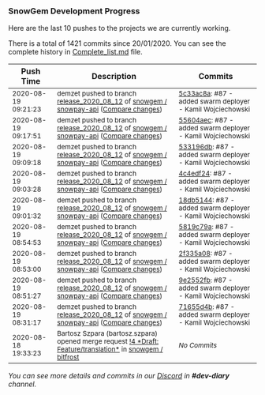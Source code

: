 
### SnowGem Development Progress

Here are the last 10 pushes to the projects we are currently working.

There is a total of 1421 commits since 20/01/2020. You can see the complete history in
 [Complete_list.md](Complete_list.md) file.

| Push Time | Description | Commits |
| --- | --- | --- |
| <sub>2020-08-19 09:21:23</sub> | <sub>demzet pushed to branch [release\_2020\_08\_12](https://gitlab.com/snowgem/snowpay-api/commits/release_2020_08_12) of [snowgem / snowpay\-api](https://gitlab.com/snowgem/snowpay-api) ([Compare changes](https://gitlab.com/snowgem/snowpay-api/compare/55604aec252ac4c796ae79b4165e8ee6ec496c6b...5c33ac8a3dc24df9c4050fc945a4efa6f5295c08))</sub> | <sub>[5c33ac8a](https://gitlab.com/snowgem/snowpay-api/-/commit/5c33ac8a3dc24df9c4050fc945a4efa6f5295c08): #87 - added swarm deployer - Kamil Wojciechowski</sub> |
| <sub>2020-08-19 09:17:51</sub> | <sub>demzet pushed to branch [release\_2020\_08\_12](https://gitlab.com/snowgem/snowpay-api/commits/release_2020_08_12) of [snowgem / snowpay\-api](https://gitlab.com/snowgem/snowpay-api) ([Compare changes](https://gitlab.com/snowgem/snowpay-api/compare/533196db6f2888934e873fff7ca9d14e4eeaf98e...55604aec252ac4c796ae79b4165e8ee6ec496c6b))</sub> | <sub>[55604aec](https://gitlab.com/snowgem/snowpay-api/-/commit/55604aec252ac4c796ae79b4165e8ee6ec496c6b): #87 - added swarm deployer - Kamil Wojciechowski</sub> |
| <sub>2020-08-19 09:09:18</sub> | <sub>demzet pushed to branch [release\_2020\_08\_12](https://gitlab.com/snowgem/snowpay-api/commits/release_2020_08_12) of [snowgem / snowpay\-api](https://gitlab.com/snowgem/snowpay-api) ([Compare changes](https://gitlab.com/snowgem/snowpay-api/compare/4c4edf2435fe236e902b452fb31b444785fdc3f7...533196db6f2888934e873fff7ca9d14e4eeaf98e))</sub> | <sub>[533196db](https://gitlab.com/snowgem/snowpay-api/-/commit/533196db6f2888934e873fff7ca9d14e4eeaf98e): #87 - added swarm deployer - Kamil Wojciechowski</sub> |
| <sub>2020-08-19 09:03:28</sub> | <sub>demzet pushed to branch [release\_2020\_08\_12](https://gitlab.com/snowgem/snowpay-api/commits/release_2020_08_12) of [snowgem / snowpay\-api](https://gitlab.com/snowgem/snowpay-api) ([Compare changes](https://gitlab.com/snowgem/snowpay-api/compare/18db5144447fbfade23a3c8005d23deb975dc606...4c4edf2435fe236e902b452fb31b444785fdc3f7))</sub> | <sub>[4c4edf24](https://gitlab.com/snowgem/snowpay-api/-/commit/4c4edf2435fe236e902b452fb31b444785fdc3f7): #87 - added swarm deployer - Kamil Wojciechowski</sub> |
| <sub>2020-08-19 09:01:32</sub> | <sub>demzet pushed to branch [release\_2020\_08\_12](https://gitlab.com/snowgem/snowpay-api/commits/release_2020_08_12) of [snowgem / snowpay\-api](https://gitlab.com/snowgem/snowpay-api) ([Compare changes](https://gitlab.com/snowgem/snowpay-api/compare/5819c79a9c00c291e4054b5ef19877d5a5303bd7...18db5144447fbfade23a3c8005d23deb975dc606))</sub> | <sub>[18db5144](https://gitlab.com/snowgem/snowpay-api/-/commit/18db5144447fbfade23a3c8005d23deb975dc606): #87 - added swarm deployer - Kamil Wojciechowski</sub> |
| <sub>2020-08-19 08:54:53</sub> | <sub>demzet pushed to branch [release\_2020\_08\_12](https://gitlab.com/snowgem/snowpay-api/commits/release_2020_08_12) of [snowgem / snowpay\-api](https://gitlab.com/snowgem/snowpay-api) ([Compare changes](https://gitlab.com/snowgem/snowpay-api/compare/2f335a087c14f53cc1ed86f94ec597ddbb399fa0...5819c79a9c00c291e4054b5ef19877d5a5303bd7))</sub> | <sub>[5819c79a](https://gitlab.com/snowgem/snowpay-api/-/commit/5819c79a9c00c291e4054b5ef19877d5a5303bd7): #87 - added swarm deployer - Kamil Wojciechowski</sub> |
| <sub>2020-08-19 08:53:00</sub> | <sub>demzet pushed to branch [release\_2020\_08\_12](https://gitlab.com/snowgem/snowpay-api/commits/release_2020_08_12) of [snowgem / snowpay\-api](https://gitlab.com/snowgem/snowpay-api) ([Compare changes](https://gitlab.com/snowgem/snowpay-api/compare/9e2552fb96b86db11fda93e84803965ef3961baa...2f335a087c14f53cc1ed86f94ec597ddbb399fa0))</sub> | <sub>[2f335a08](https://gitlab.com/snowgem/snowpay-api/-/commit/2f335a087c14f53cc1ed86f94ec597ddbb399fa0): #87 - added swarm deployer - Kamil Wojciechowski</sub> |
| <sub>2020-08-19 08:51:27</sub> | <sub>demzet pushed to branch [release\_2020\_08\_12](https://gitlab.com/snowgem/snowpay-api/commits/release_2020_08_12) of [snowgem / snowpay\-api](https://gitlab.com/snowgem/snowpay-api) ([Compare changes](https://gitlab.com/snowgem/snowpay-api/compare/71655d4b88fbc02966b1646233eb0939ebf09045...9e2552fb96b86db11fda93e84803965ef3961baa))</sub> | <sub>[9e2552fb](https://gitlab.com/snowgem/snowpay-api/-/commit/9e2552fb96b86db11fda93e84803965ef3961baa): #87 - added swarm deployer - Kamil Wojciechowski</sub> |
| <sub>2020-08-19 08:31:17</sub> | <sub>demzet pushed to branch [release\_2020\_08\_12](https://gitlab.com/snowgem/snowpay-api/commits/release_2020_08_12) of [snowgem / snowpay\-api](https://gitlab.com/snowgem/snowpay-api) ([Compare changes](https://gitlab.com/snowgem/snowpay-api/compare/71498b7476a9218586412544e4e1b1e731ca72ee...71655d4b88fbc02966b1646233eb0939ebf09045))</sub> | <sub>[71655d4b](https://gitlab.com/snowgem/snowpay-api/-/commit/71655d4b88fbc02966b1646233eb0939ebf09045): #87 - added swarm deployer - Kamil Wojciechowski</sub> |
| <sub>2020-08-18 19:33:23</sub> | <sub>Bartosz Szpara (bartosz.szpara) opened merge request [\!4 \*Draft: Feature/translation\*](https://gitlab.com/snowgem/bitfrost/-/merge_requests/4) in [snowgem / bitfrost](https://gitlab.com/snowgem/bitfrost)</sub> | <sub>_No Commits_</sub> |

_You can see more details and commits in our [Discord](https://discord.gg/zumGnbg) in **#dev-diary** channel._
